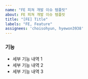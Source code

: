 ```yaml
---
name: "FE 피쳐 개발 이슈 템플릿"
about: FE 피쳐 개발 이슈 템플릿
title: "[FE] Title"
labels: "FE, Feature"
assignees: 'choisohyun, hyewon3938'
---
```


### 기능

- 세부 기능 내역 1
- 세부 기능 내역 2
- 세부 기능 내역 3
